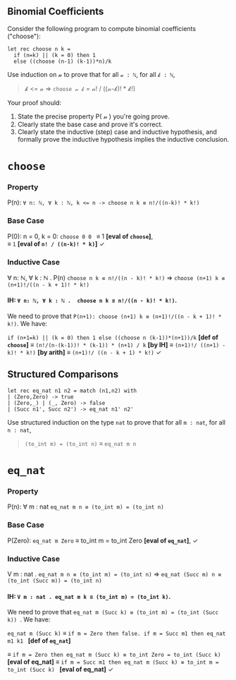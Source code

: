 ## Binomial Coefficients

Consider the following program to compute binomial coefficients
("choose"):

```
let rec choose n k =
  if (n=k) || (k = 0) then 1
  else ((choose (n-1) (k-1))*n)/k
  ```

Use induction on 𝓃 to prove that for all `𝓃 : ℕ`, for all `𝓀 : ℕ`,

> 𝓀 <= 𝓃 ⇒ `choose 𝓃 𝓀` = 𝓃! / ((𝓃-𝓀)! * 𝓀!)

Your proof should:
1. State the precise property P( 𝓃 ) you're going prove.
2. Clearly state the base case and prove it's correct.
3. Clearly state the inductive (step) case and inductive hypothesis, and
   formally prove the inductive hypothesis implies the inductive conclusion.

# `choose`

### Property
P(n): `∀ n: ℕ, ∀ k : ℕ, k <= n -> choose n k ≡ n!/((n-k)! * k!) `

### Base Case
P(0): n = 0,  k = 0:
`choose 0 0 ` ≡ 1 **[eval of `choose`]**,  
≡ `1` **[eval of `n! / ((n-k)! * k)`]** ✓
### Inductive Case
∀ n: ℕ, ∀ k : ℕ . P(n) `choose n k ≡ n!/((n - k)! * k!)` ⇒ `choose (n+1) k ≡ (n+1)!/((n - k + 1)! * k!)`

#### IH: `∀ n: ℕ, ∀ k : ℕ .  choose n k ≡ n!/((n - k)! * k!)`.
We need to prove that `P(n+1): choose (n+1) k ≡ (n+1)!/((n - k + 1)! * k!)`.  We have:

`if (n+1=k) || (k = 0) then 1 else ((choose n (k-1))*(n+1))/k` **[def of `choose`]**
≡ `(n!/(n-(k-1))! * (k-1)) * (n+1) / k` **[by IH]**
≡ `(n+1)!/ ((n+1) - k)! * k!)` **[by arith]**
≡ `(n+1)!/ ((n - k + 1) * k!)` ✓


## Structured Comparisons

```
let rec eq_nat n1 n2 = match (n1,n2) with
| (Zero,Zero) -> true
| (Zero,_) | (_, Zero) -> false
| (Succ n1', Succ n2') -> eq_nat n1' n2'
```

Use structured induction on the type `nat` to prove that for all `m : nat`, for all `n : nat`,

> `(to_int m) = (to_int n)` ≡ `eq_nat m n`


# `eq_nat`  

### Property
P(n): ∀ m : nat `eq_nat m n ≡ (to_int m) = (to_int n)`  

### Base Case
P(Zero): `eq_nat m Zero` ≡ to_int m = to_int Zero **[eval of `eq_nat`]**, ✓

### Inductive Case
 V m : nat . `eq_nat m n ≡ (to_int m) = (to_int n)` ⇒ `eq_nat (Succ m) n ≡ (to_int (Succ m)) = (to_int n)`

#### IH:  `V m : nat . eq_nat m k ≡ (to_int m) = (to_int k)`.
We need to prove that `eq_nat m (Succ k) ≡ (to_int m) = (to_int (Succ k)) `.  We have:

`eq_nat m (Succ k)` ≡ `if m = Zero then false. if m = Succ m1 then eq_nat m1 k1 ` **[def of `eq_nat`]**

≡ `if m = Zero then eq_nat m (Succ k) ≡ to_int Zero = to_int (Succ k) ` **[eval of eq_nat]**
≡ `if m = Succ m1 then eq_nat m (Succ k) ≡ to_int m = to_int (Succ k) ` **[eval of eq_nat]** ✓
